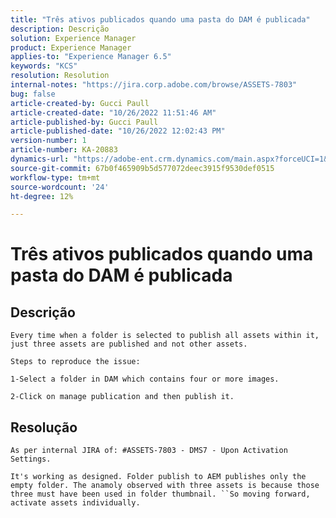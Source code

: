 ```yaml
---
title: "Três ativos publicados quando uma pasta do DAM é publicada"
description: Descrição
solution: Experience Manager
product: Experience Manager
applies-to: "Experience Manager 6.5"
keywords: "KCS"
resolution: Resolution
internal-notes: "https://jira.corp.adobe.com/browse/ASSETS-7803"
bug: false
article-created-by: Gucci Paull
article-created-date: "10/26/2022 11:51:46 AM"
article-published-by: Gucci Paull
article-published-date: "10/26/2022 12:02:43 PM"
version-number: 1
article-number: KA-20883
dynamics-url: "https://adobe-ent.crm.dynamics.com/main.aspx?forceUCI=1&pagetype=entityrecord&etn=knowledgearticle&id=2dad0d8b-2455-ed11-bba2-6045bd006268"
source-git-commit: 67b0f465909b5d577072deec3915f9530def0515
workflow-type: tm+mt
source-wordcount: '24'
ht-degree: 12%

---
```


# Três ativos publicados quando uma pasta do DAM é publicada

## Descrição





```
Every time when a folder is selected to publish all assets within it, just three assets are published and not other assets.

Steps to reproduce the issue:

1-Select a folder in DAM which contains four or more images.
```


`2-Click on manage publication and then publish it.`


## Resolução


`As per internal JIRA of: #ASSETS-7803 - DMS7 - Upon Activation Settings.`

`It's working as designed. Folder publish to AEM publishes only the empty folder. The anamoly observed with three assets is because those three must have been used in folder thumbnail. ``So moving forward, activate assets individually.`
